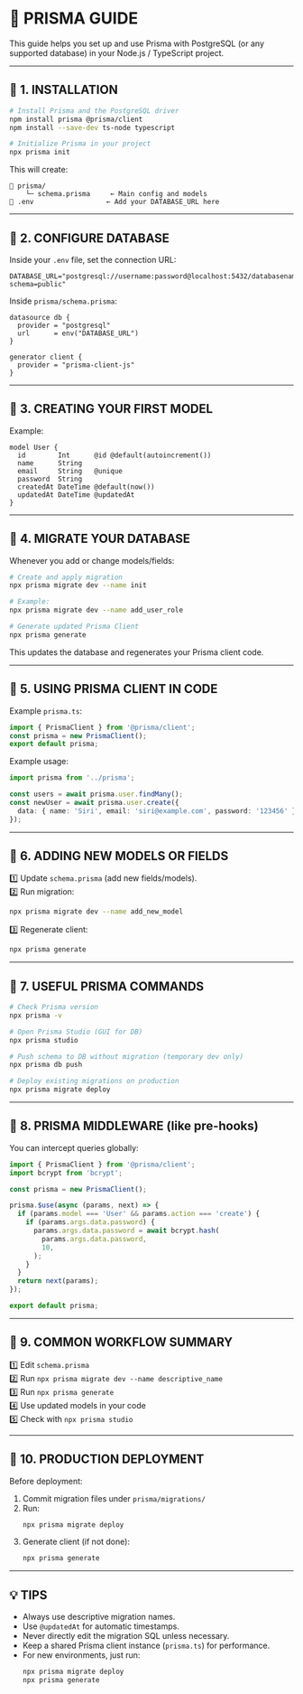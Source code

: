 # 📘 PRISMA GUIDE

This guide helps you set up and use Prisma with PostgreSQL (or any supported database) in your Node.js / TypeScript project.

---

## 🔹 1. INSTALLATION

```bash
# Install Prisma and the PostgreSQL driver
npm install prisma @prisma/client
npm install --save-dev ts-node typescript

# Initialize Prisma in your project
npx prisma init
```

This will create:

```
📁 prisma/
    └─ schema.prisma     ← Main config and models
📄 .env                  ← Add your DATABASE_URL here
```

---

## 🔹 2. CONFIGURE DATABASE

Inside your `.env` file, set the connection URL:

```
DATABASE_URL="postgresql://username:password@localhost:5432/databasename?schema=public"
```

Inside `prisma/schema.prisma`:

```prisma
datasource db {
  provider = "postgresql"
  url      = env("DATABASE_URL")
}

generator client {
  provider = "prisma-client-js"
}
```

---

## 🔹 3. CREATING YOUR FIRST MODEL

Example:

```prisma
model User {
  id        Int      @id @default(autoincrement())
  name      String
  email     String   @unique
  password  String
  createdAt DateTime @default(now())
  updatedAt DateTime @updatedAt
}
```

---

## 🔹 4. MIGRATE YOUR DATABASE

Whenever you add or change models/fields:

```bash
# Create and apply migration
npx prisma migrate dev --name init

# Example:
npx prisma migrate dev --name add_user_role

# Generate updated Prisma Client
npx prisma generate
```

This updates the database and regenerates your Prisma client code.

---

## 🔹 5. USING PRISMA CLIENT IN CODE

Example `prisma.ts`:

```ts
import { PrismaClient } from '@prisma/client';
const prisma = new PrismaClient();
export default prisma;
```

Example usage:

```ts
import prisma from '../prisma';

const users = await prisma.user.findMany();
const newUser = await prisma.user.create({
  data: { name: 'Siri', email: 'siri@example.com', password: '123456' },
});
```

---

## 🔹 6. ADDING NEW MODELS OR FIELDS

1️⃣ Update `schema.prisma` (add new fields/models).  
2️⃣ Run migration:

```bash
npx prisma migrate dev --name add_new_model
```

3️⃣ Regenerate client:

```bash
npx prisma generate
```

---

## 🔹 7. USEFUL PRISMA COMMANDS

```bash
# Check Prisma version
npx prisma -v

# Open Prisma Studio (GUI for DB)
npx prisma studio

# Push schema to DB without migration (temporary dev only)
npx prisma db push

# Deploy existing migrations on production
npx prisma migrate deploy
```

---

## 🔹 8. PRISMA MIDDLEWARE (like pre-hooks)

You can intercept queries globally:

```ts
import { PrismaClient } from '@prisma/client';
import bcrypt from 'bcrypt';

const prisma = new PrismaClient();

prisma.$use(async (params, next) => {
  if (params.model === 'User' && params.action === 'create') {
    if (params.args.data.password) {
      params.args.data.password = await bcrypt.hash(
        params.args.data.password,
        10,
      );
    }
  }
  return next(params);
});

export default prisma;
```

---

## 🔹 9. COMMON WORKFLOW SUMMARY

1️⃣ Edit `schema.prisma`  
2️⃣ Run `npx prisma migrate dev --name descriptive_name`  
3️⃣ Run `npx prisma generate`  
4️⃣ Use updated models in your code  
5️⃣ Check with `npx prisma studio`

---

## 🔹 10. PRODUCTION DEPLOYMENT

Before deployment:

1. Commit migration files under `prisma/migrations/`
2. Run:
   ```bash
   npx prisma migrate deploy
   ```
3. Generate client (if not done):
   ```bash
   npx prisma generate
   ```

---

## 💡 TIPS

- Always use descriptive migration names.
- Use `@updatedAt` for automatic timestamps.
- Never directly edit the migration SQL unless necessary.
- Keep a shared Prisma client instance (`prisma.ts`) for performance.
- For new environments, just run:
  ```bash
  npx prisma migrate deploy
  npx prisma generate
  ```
